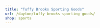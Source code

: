 ```yaml
---
title: "Tuffy Brooks Sporting Goods"
url: /dayton/tuffy-brooks-sporting-goods/
shop: sports
---
```

